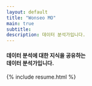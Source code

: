 ```yaml
---
layout: default
title: "Wonseo MO"
main: true
subtitle:
description: 데이터 분석가입니다.
---
```

<div class="intro-animation">
<section class="explanation">
    <h4 class="intro">
    데이터 분석에 대한 지식을 공유하는 </br>
    데이터 분석가입니다.
    </h4>
</section>
</div>
{% include resume.html %}
